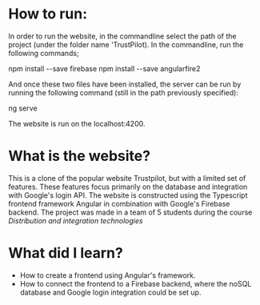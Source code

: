 # How to run:
In order to run the website, in the commandline select the path of the project (under the folder name 'TrustPilot).
In the commandline, run the following commands;

npm install --save firebase
npm install --save angularfire2 

And once these two files have been installed, the server can be run by running the following command (still in the path previously specified):

ng serve

The website is run on the localhost:4200. 

# What is the website?
This is a clone of the popular website Trustpilot, but with a limited set of features. These features focus primarily on the database and integration with Google's login API.
The website is constructed using the Typescript frontend framework Angular in combination with Google's Firebase backend.
The project was made in a team of 5 students during the course *Distribution and integration technologies*

# What did I learn?
* How to create a frontend using Angular's framework. 
* How to connect the frontend to a Firebase backend, where the noSQL database and Google login integration could be set up.  
